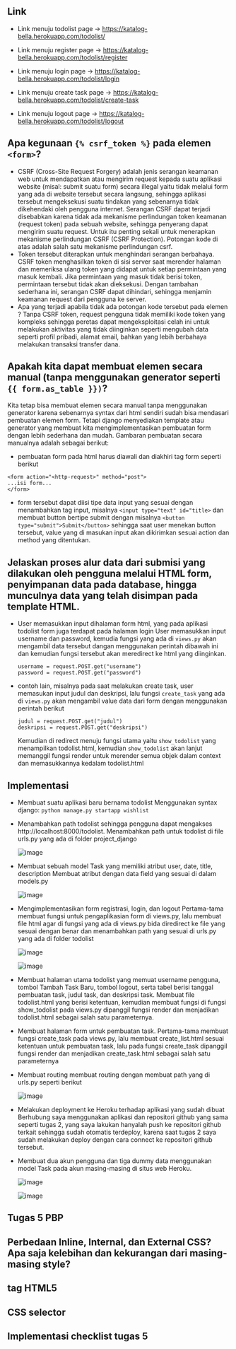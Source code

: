 ## Link 
- Link menuju todolist page -> https://katalog-bella.herokuapp.com/todolist/

- Link menuju register page -> https://katalog-bella.herokuapp.com/todolist/register

- Link menuju login page -> https://katalog-bella.herokuapp.com/todolist/login

- Link menuju create task page -> https://katalog-bella.herokuapp.com/todolist/create-task

- Link menuju logout page -> https://katalog-bella.herokuapp.com/todolist/logout


## Apa kegunaan ```{% csrf_token %}``` pada elemen ```<form>```?
  - CSRF (Cross-Site Request Forgery) adalah jenis serangan keamanan web untuk mendapatkan atau mengirim request kepada suatu aplikasi website (misal: submit suatu form) secara illegal yaitu tidak melalui form yang ada di website tersebut secara langsung, sehingga aplikasi tersebut mengeksekusi suatu tindakan yang sebenarnya tidak dikehendaki oleh pengguna internet. Serangan CSRF dapat terjadi disebabkan karena tidak ada mekanisme perlindungan token keamanan (request token) pada sebuah website, sehingga penyerang dapat mengirim suatu request. Untuk itu penting sekali untuk menerapkan mekanisme perlindungan CSRF (CSRF Protection). Potongan kode di atas adalah salah satu mekanisme perlindungan csrf. 
  - Token tersebut diterapkan untuk menghindari serangan berbahaya. CSRF token menghasilkan token di sisi server saat merender halaman dan memeriksa ulang token yang didapat untuk setiap permintaan yang masuk kembali. Jika permintaan yang masuk tidak berisi token, permintaan tersebut tidak akan dieksekusi. Dengan tambahan sederhana ini, serangan CSRF dapat dihindari, sehingga menjamin keamanan request dari pengguna ke server.
 - Apa yang terjadi apabila tidak ada potongan kode tersebut pada elemen <form>?
 Tanpa CSRF token, request pengguna tidak memiliki kode token yang kompleks sehingga peretas dapat mengeksploitasi celah ini untuk melakukan aktivitas yang tidak diinginkan seperti mengubah data seperti profil pribadi, alamat email, bahkan yang lebih berbahaya melakukan transaksi transfer dana.
 
## Apakah kita dapat membuat elemen <form> secara manual (tanpa menggunakan generator seperti ```{{ form.as_table }})```?
   Kita tetap bisa membuat elemen <form> secara manual tanpa menggunakan generator karena sebenarnya syntax dari html sendiri sudah bisa mendasari pembuatan elemen form. Tetapi django menyediakan template atau generator yang membuat kita mengimplementasikan pembuatan form dengan lebih sederhana dan mudah.
 Gambaran pembuatan <form> secara manualnya adalah sebagai berikut:
   - pembuatan form pada html harus diawali dan diakhiri tag form seperti berikut  
   ```
   <form action="<http-request>" method="post">
   ...isi form...
   </form>
   ```
   - form tersebut dapat diisi tipe data input yang sesuai dengan menambahkan tag input, misalnya ```<input type="text" id="title>``` dan membuat button bertipe submit dengan misalnya ```<button type="submit">Submit</button>``` sehingga saat user menekan button tersebut, value yang di masukan input akan dikirimkan sesuai action dan method yang ditentukan.

    
    
## Jelaskan proses alur data dari submisi yang dilakukan oleh pengguna melalui HTML form, penyimpanan data pada database, hingga munculnya data yang telah disimpan pada template HTML.
- User memasukkan input dihalaman form html, yang pada aplikasi todolist form juga terdapat pada halaman login
  User memasukkan input username dan password, kemudia fungsi yang ada di ```views.py``` akan mengambil data tersebut dangan menggunakan perintah dibawah ini dan kemudian fungsi tersebut akan meredirect ke html yang diinginkan.
    ``` 
    username = request.POST.get("username")
    password = request.POST.get("password")
    ```
  
    
- contoh lain, misalnya pada saat melakukan create task, user memasukan input judul dan deskripsi, lalu fungsi ```create_task``` yang ada di ```views.py``` akan mengambil value data dari form dengan menggunakan perintah berikut
    ```
    judul = request.POST.get("judul")
    deskripsi = request.POST.get("deskripsi")
    ```
    Kemudian di redirect menuju fungsi utama yaitu ```show_todolist``` yang menampilkan todolist.html, kemudian ```show_todolist``` akan lanjut memanggil fungsi render untuk merender semua objek dalam context dan memasukkannya kedalam todolist.html
    


## Implementasi
- Membuat suatu aplikasi baru bernama todolist
  Menggunakan syntax django: 
  ```python manage.py startapp wishlist```
  
- Menambahkan path todolist sehingga pengguna dapat mengakses http://localhost:8000/todolist.
  Menambahkan path untuk todolist di file urls.py yang ada di folder project_django
  
  ![image](https://user-images.githubusercontent.com/112465346/192491817-bd343f48-ea6e-498f-bdc2-f95ddbc7f58e.png)
  
- Membuat sebuah model Task yang memiliki atribut user, date, title, description
  Membuat atribut dengan data field yang sesuai di dalam models.py
  
  ![image](https://user-images.githubusercontent.com/112465346/192491988-b287c790-ce56-4e29-831e-fccee72dca6a.png)
  
- Mengimplementasikan form registrasi, login, dan logout
  Pertama-tama membuat fungsi untuk pengaplikasian form di views.py, lalu membuat file html agar di fungsi yang ada di views.py bida diredirect ke file yang sesuai dengan benar dan menambahkan path yang sesuai di urls.py yang ada di folder todolist
  
  ![image](https://user-images.githubusercontent.com/112465346/192493019-75e8b494-ecf6-4ba4-aa5d-a9a3473ba090.png)
  
  ![image](https://user-images.githubusercontent.com/112465346/192493163-c3045b31-811f-4cf2-9677-ad5fc29982a3.png)

- Membuat halaman utama todolist yang memuat username pengguna, tombol Tambah Task Baru, tombol logout, serta tabel berisi tanggal pembuatan task, judul task, dan deskripsi task.
Membuat file todolist.html yang berisi ketentuan, kemudian membuat fungsi di fungsi show_todolist pada views.py dipanggil fungsi render dan menjadikan todolist.html sebagai salah satu parameternya.
  
- Membuat halaman form untuk pembuatan task.
  Pertama-tama membuat fungsi create_task pada views.py, lalu membuat create_list.html sesuai ketentuan untuk pembuatan task, lalu pada fungsi create_task dipanggil fungsi render dan menjadikan create_task.html sebagai salah satu parameternya
  
- Membuat routing
membuat routing dengan membuat path yang di urls.py seperti berikut
 
  ![image](https://user-images.githubusercontent.com/112465346/192506994-e4ee2508-c402-4d5c-82b7-d8768b990e5a.png)
 
- Melakukan deployment ke Heroku terhadap aplikasi yang sudah dibuat
Berhubung saya menggunakan aplikasi dan repositori github yang sama seperti tugas 2, yang saya lakukan hanyalah push ke repositori github terkait sehingga sudah otomatis terdeploy, karena saat tugas 2 saya sudah melakukan deploy dengan cara connect ke repositori github tersebut.
  
- Membuat dua akun pengguna dan tiga dummy data menggunakan model Task pada akun masing-masing di situs web Heroku.

  ![image](https://user-images.githubusercontent.com/112465346/192507854-205357df-330b-4a29-8806-b386d3e3ef70.png)
 
  ![image](https://user-images.githubusercontent.com/112465346/192508320-aae23fe2-c70f-4454-a98c-1a61c7196b01.png)


## Tugas 5 PBP
## Perbedaan Inline, Internal, dan External CSS? Apa saja kelebihan dan kekurangan dari masing-masing style?


##  tag HTML5

## CSS selector

## Implementasi checklist tugas 5

  
  
  

  
  
  
